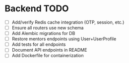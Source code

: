 # Backend TODO

- [ ] Add/verify Redis cache integration (OTP, session, etc.)
- [ ] Ensure all routers use new schema
- [ ] Add Alembic migrations for DB
- [ ] Restore mentors endpoints using User+UserProfile
- [ ] Add tests for all endpoints
- [ ] Document API endpoints in README
- [ ] Add Dockerfile for containerization
